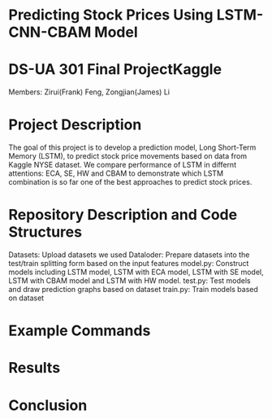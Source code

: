# Predicting Stock Prices Using LSTM-CNN-CBAM Model

# DS-UA 301 Final ProjectKaggle
Members: Zirui(Frank) Feng, Zongjian(James) Li

# Project Description
The goal of this project is to develop a prediction model, Long Short-Term Memory (LSTM), to predict stock price movements based on data from Kaggle NYSE dataset. We compare performance of LSTM in differnt attentions: ECA, SE, HW and CBAM to demonstrate which LSTM combination is so far one of the best approaches to predict stock prices.

# Repository Description and Code Structures
Datasets: Upload datasets we used
Dataloder: Prepare datasets into the test/train splitting form based on the input features
model.py: Construct models including LSTM model, LSTM with ECA model, LSTM with SE model, LSTM with CBAM model and LSTM with HW model.
test.py: Test models and draw prediction graphs based on dataset
train.py: Train models based on dataset

# Example Commands

# Results

# Conclusion

